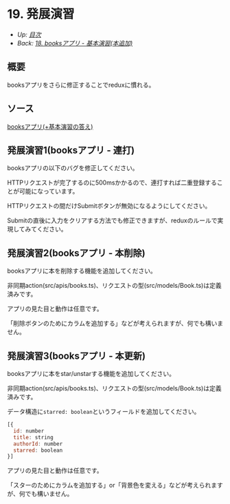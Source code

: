 # 19. 発展演習

- *Up: [目次](../index.md)*
- *Back: [18. booksアプリ - 基本演習(本追加)](./18_exercise_04_books_app_book_create.md)*

## 概要

booksアプリをさらに修正することでreduxに慣れる。

## ソース

[booksアプリ(+基本演習の答え)](https://codesandbox.io/s/books-answer-jwbox9)

## 発展演習1(booksアプリ - 連打)

booksアプリの以下のバグを修正してください。

HTTPリクエストが完了するのに500msかかるので、連打すれば二重登録することが可能になっています。

HTTPリクエストの間だけSubmitボタンが無効になるようにしてください。

Submitの直後に入力をクリアする方法でも修正できますが、reduxのルールで実現してみてください。

## 発展演習2(booksアプリ - 本削除)

booksアプリに本を削除する機能を追加してください。

非同期action(src/apis/books.ts)、リクエストの型(src/models/Book.ts)は定義済みです。

アプリの見た目と動作は任意です。

「削除ボタンのためにカラムを追加する」などが考えられますが、何でも構いません。

## 発展演習3(booksアプリ - 本更新)

booksアプリに本をstar/unstarする機能を追加してください。

非同期action(src/apis/books.ts)、リクエストの型(src/models/Book.ts)は定義済みです。

データ構造に`starred: boolean`というフィールドを追加してください。

```js
[{
  id: number
  title: string
  authorId: number
  starred: boolean
}]
```

アプリの見た目と動作は任意です。

「スターのためにカラムを追加する」or「背景色を変える」などが考えられますが、何でも構いません。
